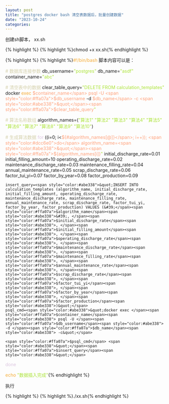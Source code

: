 ```yaml
---
layout: post
title: "postgres docker bash 清空表数据后，批量创建数据"
date: "2023-10-24"
categories: 
---
```

<p>创建sh脚本， xx.sh</p>

{% highlight %}
{% highlight %}chmod +x xx.sh{% endhighlight %}

{% highlight %}
{% highlight %}<span style="color:#f5ab35">#!/bin/bash
</span>脚本内容可以是：

<span style="color:#d4d0ab"># 数据库连接参数</span>
db_username=<span style="color:#abe338">&quot;postgres&quot;</span>
db_name=<span style="color:#abe338">&quot;asdf&quot;</span>
container_name=<span style="color:#abe338">&quot;abc&quot;</span>

<span style="color:#d4d0ab"># 清空表中的数据</span>
clear_table_query=<span style="color:#abe338">&quot;DELETE FROM calculation_templates&quot;</span>
docker <span style="color:#f5ab35">exec</span> <span style="color:#ffa07a">$container_name</span> psql -U <span style="color:#ffa07a">$db_username</span> -d <span style="color:#ffa07a">$db_name</span> -c <span style="color:#abe338">&quot;</span><span style="color:#ffa07a">$clear_table_query</span><span style="color:#abe338">&quot;</span>

<span style="color:#d4d0ab"># 算法名称数组</span>
algorithm_names=(<span style="color:#abe338">&quot;算法1&quot;</span> <span style="color:#abe338">&quot;算法2&quot;</span> <span style="color:#abe338">&quot;算法3&quot;</span> <span style="color:#abe338">&quot;算法4&quot;</span> <span style="color:#abe338">&quot;算法5&quot;</span> <span style="color:#abe338">&quot;算法6&quot;</span> <span style="color:#abe338">&quot;算法7&quot;</span> <span style="color:#abe338">&quot;算法8&quot;</span> <span style="color:#abe338">&quot;算法9&quot;</span> <span style="color:#abe338">&quot;算法10&quot;</span>)

<span style="color:#d4d0ab"># 生成算法数据</span>
<span style="color:#dcc6e0">for</span> ((i=0; i&lt;<span style="color:#ffa07a">${#algorithm_names[@]}</span>; i++)); <span style="color:#dcc6e0">do</span>
    algorithm_name=<span style="color:#abe338">&quot;</span><span style="color:#ffa07a">${algorithm_names[i]}</span><span style="color:#abe338">&quot;</span>
    initial_discharge_rate=0.01
    initial_filling_amount=10
    operating_discharge_rate=0.02
    maintenance_discharge_rate=0.03
    maintenance_filling_rate=0.04
    annual_maintenance_rate=0.05
    scrap_discharge_rate=0.06
    factor_tui_yi=0.07
    factor_by_year=0.08
    factor_production=0.09

    insert_query=<span style="color:#abe338">&quot;INSERT INTO calculation_templates (algorithm_name, initial_discharge_rate, initial_filling_amount, operating_discharge_rate, maintenance_discharge_rate, maintenance_filling_rate, annual_maintenance_rate, scrap_discharge_rate, factor_tui_yi, factor_by_year, factor_production) VALUES (&#39;</span><span style="color:#ffa07a">$algorithm_name</span><span style="color:#abe338">&#39;, </span><span style="color:#ffa07a">$initial_discharge_rate</span><span style="color:#abe338">, </span><span style="color:#ffa07a">$initial_filling_amount</span><span style="color:#abe338">, </span><span style="color:#ffa07a">$operating_discharge_rate</span><span style="color:#abe338">, </span><span style="color:#ffa07a">$maintenance_discharge_rate</span><span style="color:#abe338">, </span><span style="color:#ffa07a">$maintenance_filling_rate</span><span style="color:#abe338">, </span><span style="color:#ffa07a">$annual_maintenance_rate</span><span style="color:#abe338">, </span><span style="color:#ffa07a">$scrap_discharge_rate</span><span style="color:#abe338">, </span><span style="color:#ffa07a">$factor_tui_yi</span><span style="color:#abe338">, </span><span style="color:#ffa07a">$factor_by_year</span><span style="color:#abe338">, </span><span style="color:#ffa07a">$factor_production</span><span style="color:#abe338">)&quot;</span>
    psql_cmd=<span style="color:#abe338">&quot;docker exec </span><span style="color:#ffa07a">$container_name</span><span style="color:#abe338"> psql -U </span><span style="color:#ffa07a">$db_username</span><span style="color:#abe338"> -d </span><span style="color:#ffa07a">$db_name</span><span style="color:#abe338"> -c&quot;</span>

    <span style="color:#ffa07a">$psql_cmd</span> <span style="color:#abe338">&quot;</span><span style="color:#ffa07a">$insert_query</span><span style="color:#abe338">&quot;</span>
<span style="color:#dcc6e0">done</span>

<span style="color:#f5ab35">echo</span> <span style="color:#abe338">&quot;数据插入完成&quot;</span>{% endhighlight %}

<p>执行</p>

{% highlight %}
{% highlight %}./xx.sh{% endhighlight %}

